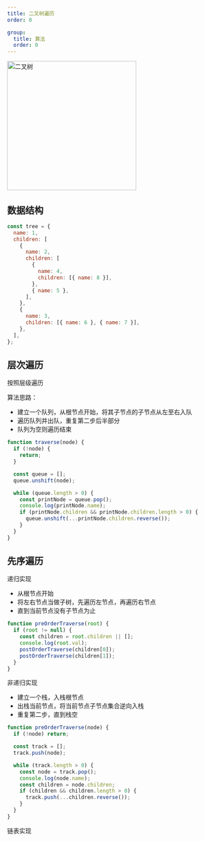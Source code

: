 ```yaml
---
title: 二叉树遍历
order: 0

group:
  title: 算法
  order: 0
---
```


<img src="/frontend-knowledge/images/algorithm/tree.png" width="300" alt="二叉树" />

<!-- ![二叉树](/frontend-knowledge/images/algorithm/tree.png#pic_center=100x100) -->

## 数据结构

```js
const tree = {
  name: 1,
  children: [
    {
      name: 2,
      children: [
        {
          name: 4,
          children: [{ name: 8 }],
        },
        { name: 5 },
      ],
    },
    {
      name: 3,
      children: [{ name: 6 }, { name: 7 }],
    },
  ],
};
```

## 层次遍历

按照层级遍历

算法思路：

- 建立一个队列，从根节点开始，将其子节点的子节点从左至右入队
- 遍历队列并出队，重复第二步后半部分
- 队列为空则遍历结束

```js
function traverse(node) {
  if (!node) {
    return;
  }

  const queue = [];
  queue.unshift(node);

  while (queue.length > 0) {
    const printNode = queue.pop();
    console.log(printNode.name);
    if (printNode.children && printNode.children.length > 0) {
      queue.unshift(...printNode.children.reverse());
    }
  }
}
```

## 先序遍历

递归实现

- 从根节点开始
- 将左右节点当做子树，先遍历左节点，再遍历右节点
- 直到当前节点没有子节点为止

```js
function preOrderTraverse(root) {
  if (root != null) {
    const children = root.children || [];
    console.log(root.val);
    postOrderTraverse(children[0]);
    postOrderTraverse(children[1]);
  }
}
```

非递归实现

- 建立一个栈，入栈根节点
- 出栈当前节点，将当前节点子节点集合逆向入栈
- 重复第二步，直到栈空

```js
function preOrderTraverse(node) {
  if (!node) return;

  const track = [];
  track.push(node);

  while (track.length > 0) {
    const node = track.pop();
    console.log(node.name);
    const children = node.children;
    if (children && children.length > 0) {
      track.push(...children.reverse());
    }
  }
}
```

链表实现
